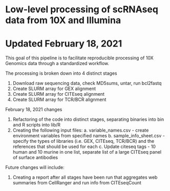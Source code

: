 # Low-level processing of scRNAseq data from 10X and Illumina
# Updated February 18, 2021

This goal of this pipeline is to facilitate reproducible processing of 10X Genomics data through a standardized workflow.

The processing is broken down into 4 distinct stages

1. Download raw sequencing data, check MD5sums, untar, run bcl2fastq
2. Create SLURM array for GEX alignment
3. Create SLURM array for CITEseq alignment
4. Create SLURM array for TCR/BCR alignment

February 18, 2021 changes

1. Refactoring of the code into distinct stages, separating binaries into bin and R scripts into lib/R
2. Creating the following input files:
  a. variable_names.csv - create environment variables from specified names
  b. sample_info_sheet.csv - specify the types of libraries (i.e. GEX, CITEseq, TCR/BCR) and the references that should be used for each
  c. Update citeseq tags - 10 human and 10 murine in one list, separate list of a large CITEseq panel of surface antibodies

Future changes will include:

1. Creating a report after all stages have been run that aggregates web summaries from CellRanger and run info from CITEseqCount
